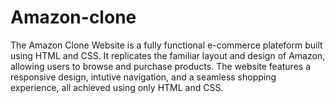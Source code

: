 # Amazon-clone
The Amazon Clone Website is a fully functional e-commerce plateform built using HTML and CSS. It replicates the familiar layout and design of Amazon, allowing users to browse and purchase products. The website features a responsive design, intutive navigation, and a seamless shopping experience, all achieved using only HTML and CSS.
